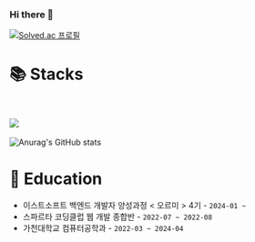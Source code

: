 ### Hi there 👋

[![Solved.ac
프로필](http://mazassumnida.wtf/api/v2/generate_badge?boj=9619pjw)](https://solved.ac/9619pjw)

# 📚 Stacks
</br>
<p>
   <img src="https://img.shields.io/badge/Java-000000?style=for-the-badge&logo=Java&logoColor=white"></a> &nbsp
 
</p>



![Anurag's GitHub stats](https://github-readme-stats.vercel.app/api?username=9619pjw&show_icons=true&theme=radical)

# 🏫 Education
- 이스트소프트 백엔드 개발자 양성과정 < 오르미 > 4기 - ``2024-01 ~ ``
- 스파르타 코딩클럽 웹 개발 종합반 - ``2022-07 ~ 2022-08`` 
- 가천대학교 컴퓨터공학과 - ``2022-03 ~ 2024-04``
 
<!--
**9619pjw/9619pjw** is a ✨ _special_ ✨ repository because its `README.md` (this file) appears on your GitHub profile.

Here are some ideas to get you started:

- 🔭 I’m currently working on ...
- 🌱 I’m currently learning ...
- 👯 I’m looking to collaborate on ...
- 🤔 I’m looking for help with ...
- 💬 Ask me about ...
- 📫 How to reach me: ...
- 😄 Pronouns: ...
- ⚡ Fun fact: ...
-->

